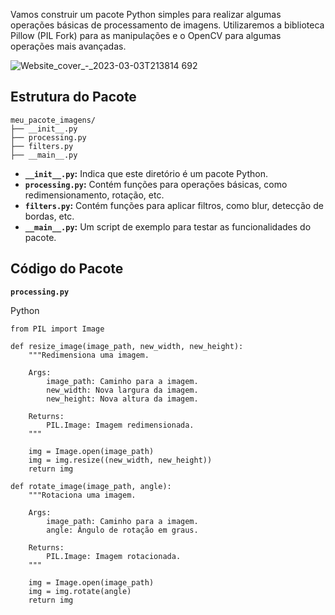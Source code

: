 Vamos construir um pacote Python simples para realizar algumas operações básicas de processamento de imagens. Utilizaremos a biblioteca Pillow (PIL Fork) para as manipulações e o OpenCV para algumas operações mais avançadas.

![Website_cover_-_2023-03-03T213814 692](https://github.com/user-attachments/assets/6c1c720b-ecc5-4112-b17b-61f63a34f7e2)

Estrutura do Pacote
-------------------

```
meu_pacote_imagens/
├── __init__.py
├── processing.py
├── filters.py
├── __main__.py

```

-   **`__init__.py`:** Indica que este diretório é um pacote Python.
-   **`processing.py`:** Contém funções para operações básicas, como redimensionamento, rotação, etc.
-   **`filters.py`:** Contém funções para aplicar filtros, como blur, detecção de bordas, etc.
-   **`__main__.py`:** Um script de exemplo para testar as funcionalidades do pacote.

Código do Pacote
----------------

**`processing.py`**

Python

```
from PIL import Image

def resize_image(image_path, new_width, new_height):
    """Redimensiona uma imagem.

    Args:
        image_path: Caminho para a imagem.
        new_width: Nova largura da imagem.
        new_height: Nova altura da imagem.

    Returns:
        PIL.Image: Imagem redimensionada.
    """

    img = Image.open(image_path)
    img = img.resize((new_width, new_height))
    return img

def rotate_image(image_path, angle):
    """Rotaciona uma imagem.

    Args:
        image_path: Caminho para a imagem.
        angle: Ângulo de rotação em graus.

    Returns:
        PIL.Image: Imagem rotacionada.
    """

    img = Image.open(image_path)
    img = img.rotate(angle)
    return img

```
